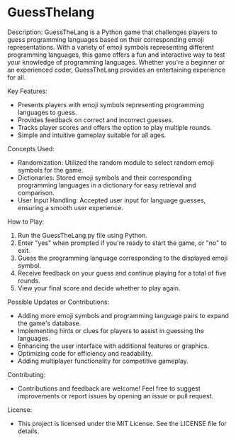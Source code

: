 # GuessThelang

Description:
GuessTheLang is a Python game that challenges players to guess programming languages based on their corresponding emoji representations. With a variety of emoji symbols representing different programming languages, this game offers a fun and interactive way to test your knowledge of programming languages. Whether you're a beginner or an experienced coder, GuessTheLang provides an entertaining experience for all.

Key Features:
- Presents players with emoji symbols representing programming languages to guess.
- Provides feedback on correct and incorrect guesses.
- Tracks player scores and offers the option to play multiple rounds.
- Simple and intuitive gameplay suitable for all ages.

Concepts Used:
- Randomization: Utilized the random module to select random emoji symbols for the game.
- Dictionaries: Stored emoji symbols and their corresponding programming languages in a dictionary for easy retrieval and comparison.
- User Input Handling: Accepted user input for language guesses, ensuring a smooth user experience.

How to Play:
1. Run the GuessTheLang.py file using Python.
2. Enter "yes" when prompted if you're ready to start the game, or "no" to exit.
3. Guess the programming language corresponding to the displayed emoji symbol.
4. Receive feedback on your guess and continue playing for a total of five rounds.
5. View your final score and decide whether to play again.

Possible Updates or Contributions:
- Adding more emoji symbols and programming language pairs to expand the game's database.
- Implementing hints or clues for players to assist in guessing the languages.
- Enhancing the user interface with additional features or graphics.
- Optimizing code for efficiency and readability.
- Adding multiplayer functionality for competitive gameplay.

Contributing:
- Contributions and feedback are welcome! Feel free to suggest improvements or report issues by opening an issue or pull request.

License:
- This project is licensed under the MIT License. See the LICENSE file for details.
